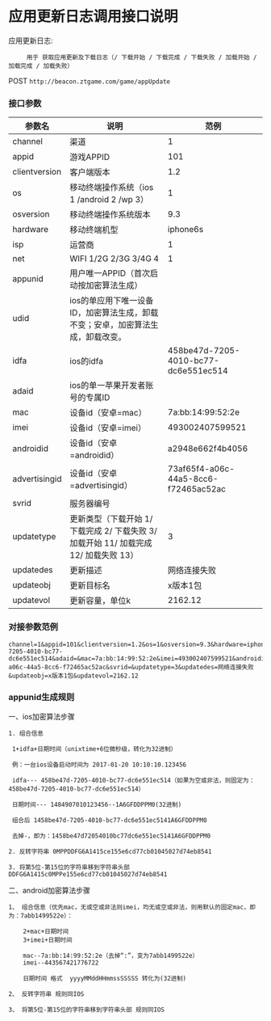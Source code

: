 应用更新日志调用接口说明
=========================

应用更新日志:
```
     用于 获取应用更新及下载日志（/ 下载开始 / 下载完成 / 下载失败 / 加载开始 / 加载完成 / 加载失败）
```
POST `http://beacon.ztgame.com/game/appUpdate`
 
### 接口参数
 
| 参数名 | 说明 | 范例 |
|------|------|------|
| channel | 渠道 | 1 |
| appid | 游戏APPID | 101 |
| clientversion | 客户端版本 | 1.2 |
| os | 移动终端操作系统（ios 1 /android 2 /wp 3） | 1 |
| osversion | 移动终端操作系统版本 | 9.3 |
| hardware | 移动终端机型 | iphone6s |
| isp | 运营商 | 1 |
| net | WIFI 1/2G 2/3G 3/4G 4 | 1 |
| appunid | 用户唯一APPID（首次启动按加密算法生成） |  |
| udid | ios的单应用下唯一设备ID，加密算法生成，卸载不变；安卓，加密算法生成，卸载改变。 |  |
| idfa | ios的idfa | 458be47d-7205-4010-bc77-dc6e551ec514 |
| adaid | ios的单一苹果开发者账号的专属ID |  |
| mac | 设备id（安卓=mac） | 7a:bb:14:99:52:2e |
| imei | 设备id（安卓=imei） | 493002407599521 |
| androidid | 设备id（安卓=androidid） | a2948e662f4b4056 |
| advertisingid | 设备id（安卓=advertisingid） | 73af65f4-a06c-44a5-8cc6-f72465ac52ac |
| svrid | 服务器编号 |  |
| updatetype | 更新类型（下载开始 1/ 下载完成 2/ 下载失败 3/ 加载开始 11/ 加载完成 12/ 加载失败 13） | 3 |
| updatedes | 更新描述 | 网络连接失败 |
| updateobj | 更新目标名 | x版本1包 |
| updatevol | 更新容量，单位k | 2162.12 |


### 对接参数范例

```
channel=1&appid=101&clientversion=1.2&os=1&osversion=9.3&hardware=iphone6s&isp=1&net=1&appunid=&udid=&idfa=458be47d-7205-4010-bc77-dc6e551ec514&adaid=&mac=7a:bb:14:99:52:2e&imei=493002407599521&androidid=a2948e662f4b4056&advertisingid=73af65f4-a06c-44a5-8cc6-f72465ac52ac&svrid=&updatetype=3&updatedes=网络连接失败&updateobj=x版本1包&updatevol=2162.12
```
### appunid生成规则

一、ios加密算法步骤
 ```
1. 组合信息

  1+idfa+日期时间（unixtime+6位微秒级，转化为32进制）

  例：一台ios设备启动时间为 2017-01-20 10:10:10.123456

  idfa--- 458be47d-7205-4010-bc77-dc6e551ec514（如果为空或非法，则固定为：458be47d-7205-4010-bc77-dc6e551ec514）

  日期时间--- 1484907010123456--1A6GFDDPPM0(32进制)

  组合后 1458be47d-7205-4010-bc77-dc6e551ec5141A6GFDDPPM0

  去掉-，即为：1458be47d72054010bc77dc6e551ec5141A6GFDDPPM0

2. 反转字符串 0MPPDDFG6A1415ce155e6cd77cb01045027d74eb8541
 
3. 将第5位-第15位的字符串移到字符串头部 DDFG6A1415c0MPPe155e6cd77cb01045027d74eb8541
 ```
 
二、android加密算法步骤

```
1、 组合信息（优先mac，无或空或非法则imei，均无或空或非法，则用默认的固定mac，即为：7abb1499522e）：

    2+mac+日期时间
    3+imei+日期时间
 
    mac--7a:bb:14:99:52:2e（去掉“:”，变为7abb1499522e）
    imei--443567421776722
 
    日期时间 格式  yyyyMMddHHmmssSSSSS 转化为(32进制)

2、 反转字符串 规则同IOS

3、 将第5位-第15位的字符串移到字符串头部 规则同IOS

```
